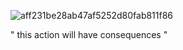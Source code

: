 
![aff231be28ab47af5252d80fab811f86](https://github.com/user-attachments/assets/d726ff51-d7cc-4aed-8ab1-d39eeb7e8dde)

" this action will have consequences "




<!--
**deeperdream0/deeperdream0** is a ✨ _special_ ✨ repository because its `README.md` (this file) appears on your GitHub profile.

Here are some ideas to get you started:

- 🔭 I’m currently working on ...
- 🌱 I’m currently learning ...
- 👯 I’m looking to collaborate on ...
- 🤔 I’m looking for help with ...
- 💬 Ask me about ...
- 📫 How to reach me: ...
- 😄 Pronouns: ...
- ⚡ Fun fact: ...
-->
